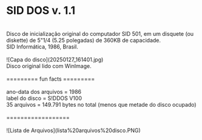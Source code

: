 # SID DOS v. 1.1 </br>
</br>
Disco de inicialização original do computador SID 501, em um disquete (ou diskette) de 5"1/4 (5.25 polegadas) de 360KB de capacidade.</br>
SID Informática, 1986, Brasil.</br>
</br>
![Capa do disco](20250127_161401.jpg)
</br>
Disco original lido com WinImage.</br>
</br>
========= fun facts =========</br>
</br>
ano-data dos arquivos = 1986</br>
label do disco = S!DDOS V100</br>
35 arquivos = 149.791 bytes no total (menos que metade do disco ocupado)</br>
</br>
==================</br>
</br>
![Lista de Arquivos](lista%20arquivos%20disco.PNG)
</br>



